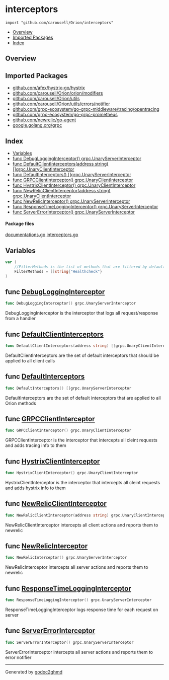# interceptors
`import "github.com/carousell/Orion/interceptors"`

* [Overview](#pkg-overview)
* [Imported Packages](#pkg-imports)
* [Index](#pkg-index)

## <a name="pkg-overview">Overview</a>

## <a name="pkg-imports">Imported Packages</a>

- [github.com/afex/hystrix-go/hystrix](https://godoc.org/github.com/afex/hystrix-go/hystrix)
- [github.com/carousell/Orion/orion/modifiers](./../orion/modifiers)
- [github.com/carousell/Orion/utils](./../utils)
- [github.com/carousell/Orion/utils/errors/notifier](./../utils/errors/notifier)
- [github.com/grpc-ecosystem/go-grpc-middleware/tracing/opentracing](https://godoc.org/github.com/grpc-ecosystem/go-grpc-middleware/tracing/opentracing)
- [github.com/grpc-ecosystem/go-grpc-prometheus](https://godoc.org/github.com/grpc-ecosystem/go-grpc-prometheus)
- [github.com/newrelic/go-agent](https://godoc.org/github.com/newrelic/go-agent)
- [google.golang.org/grpc](https://godoc.org/google.golang.org/grpc)

## <a name="pkg-index">Index</a>
* [Variables](#pkg-variables)
* [func DebugLoggingInterceptor() grpc.UnaryServerInterceptor](#DebugLoggingInterceptor)
* [func DefaultClientInterceptors(address string) []grpc.UnaryClientInterceptor](#DefaultClientInterceptors)
* [func DefaultInterceptors() []grpc.UnaryServerInterceptor](#DefaultInterceptors)
* [func GRPCClientInterceptor() grpc.UnaryClientInterceptor](#GRPCClientInterceptor)
* [func HystrixClientInterceptor() grpc.UnaryClientInterceptor](#HystrixClientInterceptor)
* [func NewRelicClientInterceptor(address string) grpc.UnaryClientInterceptor](#NewRelicClientInterceptor)
* [func NewRelicInterceptor() grpc.UnaryServerInterceptor](#NewRelicInterceptor)
* [func ResponseTimeLoggingInterceptor() grpc.UnaryServerInterceptor](#ResponseTimeLoggingInterceptor)
* [func ServerErrorInterceptor() grpc.UnaryServerInterceptor](#ServerErrorInterceptor)

#### <a name="pkg-files">Package files</a>
[documentations.go](./documentations.go) [interceptors.go](./interceptors.go) 

## <a name="pkg-variables">Variables</a>
``` go
var (
    //FilterMethods is the list of methods that are filtered by default
    FilterMethods = []string{"Healthcheck"}
)
```

## <a name="DebugLoggingInterceptor">func</a> [DebugLoggingInterceptor](./interceptors.go#L55)
``` go
func DebugLoggingInterceptor() grpc.UnaryServerInterceptor
```
DebugLoggingInterceptor is the interceptor that logs all request/response from a handler

## <a name="DefaultClientInterceptors">func</a> [DefaultClientInterceptors](./interceptors.go#L46)
``` go
func DefaultClientInterceptors(address string) []grpc.UnaryClientInterceptor
```
DefaultClientInterceptors are the set of default interceptors that should be applied to all client calls

## <a name="DefaultInterceptors">func</a> [DefaultInterceptors](./interceptors.go#L35)
``` go
func DefaultInterceptors() []grpc.UnaryServerInterceptor
```
DefaultInterceptors are the set of default interceptors that are applied to all Orion methods

## <a name="GRPCClientInterceptor">func</a> [GRPCClientInterceptor](./interceptors.go#L128)
``` go
func GRPCClientInterceptor() grpc.UnaryClientInterceptor
```
GRPCClientInterceptor is the interceptor that intercepts all cleint requests and adds tracing info to them

## <a name="HystrixClientInterceptor">func</a> [HystrixClientInterceptor](./interceptors.go#L133)
``` go
func HystrixClientInterceptor() grpc.UnaryClientInterceptor
```
HystrixClientInterceptor is the interceptor that intercepts all cleint requests and adds hystrix info to them

## <a name="NewRelicClientInterceptor">func</a> [NewRelicClientInterceptor](./interceptors.go#L115)
``` go
func NewRelicClientInterceptor(address string) grpc.UnaryClientInterceptor
```
NewRelicClientInterceptor intercepts all client actions and reports them to newrelic

## <a name="NewRelicInterceptor">func</a> [NewRelicInterceptor](./interceptors.go#L79)
``` go
func NewRelicInterceptor() grpc.UnaryServerInterceptor
```
NewRelicInterceptor intercepts all server actions and reports them to newrelic

## <a name="ResponseTimeLoggingInterceptor">func</a> [ResponseTimeLoggingInterceptor](./interceptors.go#L65)
``` go
func ResponseTimeLoggingInterceptor() grpc.UnaryServerInterceptor
```
ResponseTimeLoggingInterceptor logs response time for each request on server

## <a name="ServerErrorInterceptor">func</a> [ServerErrorInterceptor](./interceptors.go#L98)
``` go
func ServerErrorInterceptor() grpc.UnaryServerInterceptor
```
ServerErrorInterceptor intercepts all server actions and reports them to error notifier

- - -
Generated by [godoc2ghmd](https://github.com/GandalfUK/godoc2ghmd)